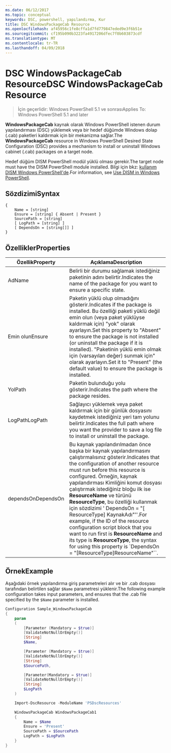 ```yaml
---
ms.date: 06/12/2017
ms.topic: conceptual
keywords: DSC, powershell, yapılandırma, Kur
title: DSC WindowsPackageCab Resource
ms.openlocfilehash: af45956c1fe8cffa1d7fd779847eded9e3f6b51e
ms.sourcegitcommit: cf195b090b3223fa4917206dfec7f0b603873cdf
ms.translationtype: MT
ms.contentlocale: tr-TR
ms.lasthandoff: 04/09/2018
---
```

# <a name="dsc-windowspackagecab-resource"></a><span data-ttu-id="7d3dd-103">DSC WindowsPackageCab Resource</span><span class="sxs-lookup"><span data-stu-id="7d3dd-103">DSC WindowsPackageCab Resource</span></span>

> <span data-ttu-id="7d3dd-104">İçin geçerlidir: Windows PowerShell 5.1 ve sonrası</span><span class="sxs-lookup"><span data-stu-id="7d3dd-104">Applies To: Windows PowerShell 5.1 and later</span></span>

<span data-ttu-id="7d3dd-105">**WindowsPackageCab** kaynak olarak Windows PowerShell istenen durum yapılandırması (DSC) yüklemek veya bir hedef düğümde Windows dolap (.cab) paketleri kaldırmak için bir mekanizma sağlar.</span><span class="sxs-lookup"><span data-stu-id="7d3dd-105">The **WindowsPackageCab** resource in Windows PowerShell Desired State Configuration (DSC) provides a mechanism to install or uninstall Windows cabinet (.cab) packages on a target node.</span></span>

<span data-ttu-id="7d3dd-106">Hedef düğüm DISM PowerShell modül yüklü olması gerekir.</span><span class="sxs-lookup"><span data-stu-id="7d3dd-106">The target node must have the DISM PowerShell module installed.</span></span> <span data-ttu-id="7d3dd-107">Bilgi için bkz: [kullanım DISM Windows PowerShell'de](https://msdn.microsoft.com/en-us/windows/hardware/commercialize/manufacture/desktop/use-dism-in-windows-powershell-s14).</span><span class="sxs-lookup"><span data-stu-id="7d3dd-107">For information, see [Use DISM in Windows PowerShell](https://msdn.microsoft.com/en-us/windows/hardware/commercialize/manufacture/desktop/use-dism-in-windows-powershell-s14).</span></span>


## <a name="syntax"></a><span data-ttu-id="7d3dd-108">Sözdizimi</span><span class="sxs-lookup"><span data-stu-id="7d3dd-108">Syntax</span></span>

```
{
    Name = [string]
    Ensure = [string] { Absent | Present }
    SourcePath = [string]
    [ LogPath = [string] ]
    [ DependsOn = [string[]] ]
}
```

## <a name="properties"></a><span data-ttu-id="7d3dd-109">Özellikler</span><span class="sxs-lookup"><span data-stu-id="7d3dd-109">Properties</span></span>

|  <span data-ttu-id="7d3dd-110">Özellik</span><span class="sxs-lookup"><span data-stu-id="7d3dd-110">Property</span></span>  |  <span data-ttu-id="7d3dd-111">Açıklama</span><span class="sxs-lookup"><span data-stu-id="7d3dd-111">Description</span></span>   |
|---|---|
| <span data-ttu-id="7d3dd-112">Ad</span><span class="sxs-lookup"><span data-stu-id="7d3dd-112">Name</span></span>| <span data-ttu-id="7d3dd-113">Belirli bir durumu sağlamak istediğiniz paketinin adını belirtir.</span><span class="sxs-lookup"><span data-stu-id="7d3dd-113">Indicates the name of the package for you want to ensure a specific state.</span></span>|
| <span data-ttu-id="7d3dd-114">Emin olun</span><span class="sxs-lookup"><span data-stu-id="7d3dd-114">Ensure</span></span>| <span data-ttu-id="7d3dd-115">Paketin yüklü olup olmadığını gösterir.</span><span class="sxs-lookup"><span data-stu-id="7d3dd-115">Indicates if the package is installed.</span></span> <span data-ttu-id="7d3dd-116">Bu özelliği paketi yüklü değil emin olun (veya paket yüklüyse kaldırmak için) "yok" olarak ayarlayın.</span><span class="sxs-lookup"><span data-stu-id="7d3dd-116">Set this property to "Absent" to ensure the package is not installed (or uninstall the package if it is installed).</span></span> <span data-ttu-id="7d3dd-117">"Paketinin yüklü emin olmak için (varsayılan değer) sunmak için" olarak ayarlayın.</span><span class="sxs-lookup"><span data-stu-id="7d3dd-117">Set it to "Present" (the default value) to ensure the package is installed.</span></span>|
| <span data-ttu-id="7d3dd-118">Yol</span><span class="sxs-lookup"><span data-stu-id="7d3dd-118">Path</span></span>| <span data-ttu-id="7d3dd-119">Paketin bulunduğu yolu gösterir.</span><span class="sxs-lookup"><span data-stu-id="7d3dd-119">Indicates the path where the package resides.</span></span>|
| <span data-ttu-id="7d3dd-120">LogPath</span><span class="sxs-lookup"><span data-stu-id="7d3dd-120">LogPath</span></span>| <span data-ttu-id="7d3dd-121">Sağlayıcı yüklemek veya paket kaldırmak için bir günlük dosyasını kaydetmek istediğiniz yeri tam yolunu belirtir.</span><span class="sxs-lookup"><span data-stu-id="7d3dd-121">Indicates the full path where you want the provider to save a log file to install or uninstall the package.</span></span>|
| <span data-ttu-id="7d3dd-122">dependsOn</span><span class="sxs-lookup"><span data-stu-id="7d3dd-122">DependsOn</span></span> | <span data-ttu-id="7d3dd-123">Bu kaynak yapılandırılmadan önce başka bir kaynak yapılandırmasını çalıştırmalısınız gösterir.</span><span class="sxs-lookup"><span data-stu-id="7d3dd-123">Indicates that the configuration of another resource must run before this resource is configured.</span></span> <span data-ttu-id="7d3dd-124">Örneğin, kaynak yapılandırması Kimliğini komut dosyası çalıştırmak istediğiniz bloğu ilk ise **ResourceName** ve türünü **ResourceType**, bu özelliği kullanmak için sözdizimi ' DependsOn = "[ ResourceType] KaynakAdı"''.</span><span class="sxs-lookup"><span data-stu-id="7d3dd-124">For example, if the ID of the resource configuration script block that you want to run first is **ResourceName** and its type is **ResourceType**, the syntax for using this property is \`DependsOn = "[ResourceType]ResourceName"\`\`.</span></span>|

## <a name="example"></a><span data-ttu-id="7d3dd-125">Örnek</span><span class="sxs-lookup"><span data-stu-id="7d3dd-125">Example</span></span>

<span data-ttu-id="7d3dd-126">Aşağıdaki örnek yapılandırma giriş parametreleri alır ve bir .cab dosyası tarafından belirtilen sağlar `$Name` parametresi yüklenir.</span><span class="sxs-lookup"><span data-stu-id="7d3dd-126">The following example configuration takes input parameters, and ensures that the .cab file specified by the `$Name` parameter is installed.</span></span>

```powershell
Configuration Sample_WindowsPackageCab
{
    param
    (
        [Parameter (Mandatory = $true)]
        [ValidateNotNullOrEmpty()]
        [String]
        $Name,

        [Parameter (Mandatory = $true)]
        [ValidateNotNullOrEmpty()]
        [String]
        $SourcePath,

        [Parameter(Mandatory = $true)]
        [ValidateNotNullOrEmpty()]
        [String]
        $LogPath
    )

    Import-DscResource -ModuleName 'PSDscResources'

    WindowsPackageCab WindowsPackageCab1
    {
        Name = $Name
        Ensure = 'Present'
        SourcePath = $SourcePath
        LogPath = $LogPath
    }
}
```